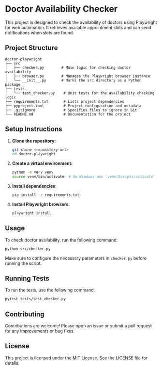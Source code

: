 # Doctor Availability Checker

This project is designed to check the availability of doctors using Playwright for web automation. It retrieves available appointment slots and can send notifications when slots are found.

## Project Structure

```
doctor-playwright
├── src
│   ├── checker.py        # Main logic for checking doctor availability
│   ├── browser.py        # Manages the Playwright browser instance
│   └── __init__.py       # Marks the src directory as a Python package
├── tests
│   └── test_checker.py    # Unit tests for the availability checking logic
├── requirements.txt       # Lists project dependencies
├── pyproject.toml         # Project configuration and metadata
├── .gitignore             # Specifies files to ignore in Git
└── README.md              # Documentation for the project
```

## Setup Instructions

1. **Clone the repository:**
   ```bash
   git clone <repository-url>
   cd doctor-playwright
   ```

2. **Create a virtual environment:**
   ```bash
   python -m venv venv
   source venv/bin/activate  # On Windows use `venv\Scripts\activate`
   ```

3. **Install dependencies:**
   ```bash
   pip install -r requirements.txt
   ```

4. **Install Playwright browsers:**
   ```bash
   playwright install
   ```

## Usage

To check doctor availability, run the following command:

```bash
python src/checker.py
```

Make sure to configure the necessary parameters in `checker.py` before running the script.

## Running Tests

To run the tests, use the following command:

```bash
pytest tests/test_checker.py
```

## Contributing

Contributions are welcome! Please open an issue or submit a pull request for any improvements or bug fixes.

## License

This project is licensed under the MIT License. See the LICENSE file for details.